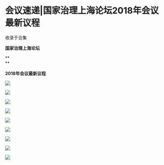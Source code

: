 # 会议速递|国家治理上海论坛2018年会议最新议程


收录于合集

**国家治理上海论坛**

 **  
**

 **2018年会议最新议程**

![](/images/507/2.png)

![](/images/507/3.jpeg)

![](/images/507/4.jpeg)

![](/images/507/5.jpeg)

![](/images/507/6.jpeg)

![](/images/507/7.png)

![](/images/507/8.jpeg)

![](/images/507/9.jpeg)

![](/images/507/10.jpeg)

  

